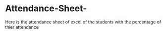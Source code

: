 # Attendance-Sheet-
Here is the attendance sheet of excel of the students with the percentage of thier attendance  
